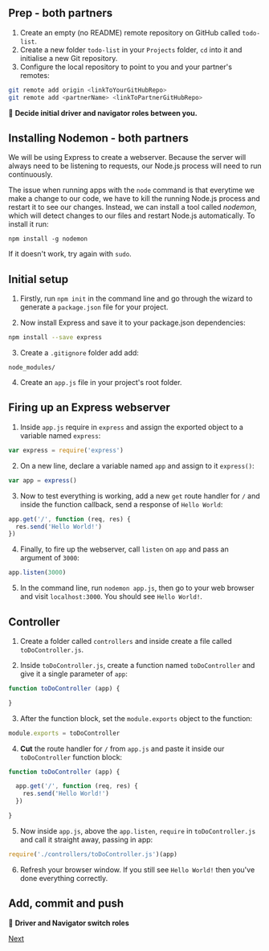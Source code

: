 ## Prep - both partners

1. Create an empty (no README) remote repository on GitHub called `todo-list`.
2. Create a new folder `todo-list` in your `Projects` folder, `cd` into it and initialise a new Git repository.
3. Configure the local repository to point to you and your partner's remotes:

```bash
git remote add origin <linkToYourGitHubRepo>
git remote add <partnerName> <linkToPartnerGitHubRepo>
```

:twisted_rightwards_arrows: **Decide initial driver and navigator roles between you.**

## Installing Nodemon - both partners

We will be using Express to create a webserver. Because the server will always need to be listening to requests, our Node.js process will need to run continuously.

The issue when running apps with the `node` command is that everytime we make a change to our code, we have to kill the running Node.js process and restart it to see our changes. Instead, we can install a tool called *nodemon*, which will detect changes to our files and restart Node.js automatically. To install it run:

```
npm install -g nodemon
```

If it doesn't work, try again with `sudo`.

## Initial setup

1. Firstly, run `npm init` in the command line and go through the wizard to generate a `package.json` file for your project.

2. Now install Express and save it to your package.json dependencies:

```bash
npm install --save express
```

3. Create a `.gitignore` folder add add:

```
node_modules/
```

4. Create an `app.js` file in your project's root folder.

## Firing up an Express webserver

1. Inside `app.js` require in `express` and assign the exported object to a variable named `express`:

```js
var express = require('express')
```

2. On a new line, declare a variable named `app` and assign to it `express()`:

```js
var app = express()
```

3. Now to test everything is working, add a new `get` route handler for `/` and inside the function callback, send a response of `Hello World`:

```js
app.get('/', function (req, res) {
  res.send('Hello World!')
})
```

4. Finally, to fire up the webserver, call `listen` on `app` and pass an argument of `3000`:

```js
app.listen(3000)
```

5. In the command line, run `nodemon app.js`, then go to your web browser and visit `localhost:3000`. You should see `Hello World!`.

## Controller

1. Create a folder called `controllers` and inside create a file called `toDoController.js`.

2. Inside `toDoController.js`, create a function named `toDoController` and give it a single parameter of `app`:

```js
function toDoController (app) {

}
```

3. After the function block, set the `module.exports` object to the function:

```js
module.exports = toDoController
```

4. **Cut** the route handler for `/` from `app.js` and paste it inside our `toDoController` function block:

```js
function toDoController (app) {

  app.get('/', function (req, res) {
    res.send('Hello World!')
  })

}
```

5. Now inside `app.js`, above the `app.listen`, `require` in `toDoController.js` and call it straight away, passing in app:

```js
require('./controllers/toDoController.js')(app)
```

6. Refresh your browser window. If you still see `Hello World!` then you've done everything correctly.

## Add, commit and push

:twisted_rightwards_arrows: **Driver and Navigator switch roles**

[Next](lesson1_page2.md)